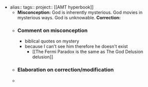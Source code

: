 - alias::
  tags::
  project:: [[AMT hyperbook]]
	- **Misconception:** God is inherently mysterious. God movies in mysterious ways. God is unknowable.
	  **Correction:**
	- ### Comment on misconception
		- biblical quotes on mystery
		- because I can't see him therefore he doesn't exist
			- [[The Fermi Paradox is the same as The God Delusion delusion]]
	- ### Elaboration on correction/modification
	-
